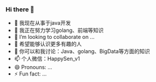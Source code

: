 ### Hi there 👋

<!--
**wangsenFirst/wangsenFirst** is a ✨ _special_ ✨ repository because its `README.md` (this file) appears on your GitHub profile.

Here are some ideas to get you started:

- 🔭 I’m currently working on ...
- 🌱 I’m currently learning ...
- 👯 I’m looking to collaborate on ...
- 🤔 I’m looking for help with ...
- 💬 Ask me about ...
- 📫 How to reach me: ...
- 😄 Pronouns: ...
- ⚡ Fun fact: ...
-->
- 🔭 我现在从事于java开发
- 🌱 我正在努力学习golang、前端等知识
- 👯 I’m looking to collaborate on ...
- 🤔 希望能够认识更多有趣的人
- 💬 你可以和我讨论：Java、golang、BigData等方面的知识
- 📫 个人微信：HappySen_v1
- 😄 Pronouns: ...
- ⚡ Fun fact: ...
